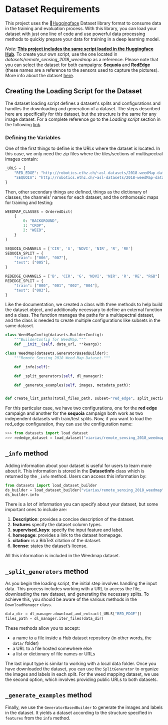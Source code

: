 # Dataset Requirements

This project uses the 🤗[Huggingface](https://huggingface.co/docs/datasets/index) Dataset library format to consume data in the training and evaluation process. With this library, you can load your dataset with just one line of code and use powerful data processing methods to quickly prepare your data for training in a deep learning model.

*Note:* [**This project includes the same script loaded in the Huggingface Hub**](https://huggingface.co/datasets/viarias/remote_sensing_2018_weedmap/tree/main). To create your own script, use the one located in *datasets/remote_sensing_2018_weedmap* as a reference. Please note that you can select the dataset for both campaigns: **Sequoia** and **RedEdge** (these names are a reference to the sensors used to capture the pictures). More info about the dataset [here](https://projects.asl.ethz.ch/datasets/doku.php?id=weedmap:remotesensing2018weedmap).


## Creating the Loading Script for the Dataset

The dataset loading script defines a dataset's splits and configurations and handles the downloading and generation of a dataset. The steps described here are specifically for this dataset, but the structure is the same for any image dataset. For a complete reference go to the *Loading script* section in the following [link](https://huggingface.co/docs/datasets/image_dataset).


### Defining the Variables


One of the first things to define is the URLs where the dataset is located. In this case, we only need the zip files where the tiles/sections of multispectral images contain:

```python
_URLS = {
    "RED_EDGE": "http://robotics.ethz.ch/~asl-datasets/2018-weedMap-dataset-release/Tiles/RedEdge.zip",
    "SEQUOIA": "http://robotics.ethz.ch/~asl-datasets/2018-weedMap-dataset-release/Tiles/Sequoia.zip",
}
```

Then, other secondary things are defined, things as the dictionary of classes, the channels' names for each dataset, and the orthomosaic maps for training and testing:

```python
WEEDMAP_CLASSES = OrderedDict(
    {
        0: "BACKGROUND",
        1: "CROP",
        2: "WEED",
    }
)

SEQUOIA_CHANNELS = ['CIR', 'G', 'NDVI', 'NIR', 'R', 'RE']
SEQUOIA_SPLIT = {
    "train": ["006", "007"],
    "test": ["005"],
}

REDEDGE_CHANNELS = ['B', 'CIR', 'G', 'NDVI', 'NIR', 'R', 'RE', "RGB"]
REDEDGE_SPLIT = {
    "train": ["000", "001", "002", "004"],
    "test": ["003"],
}
```

Like the documentation, we created a class with three methods to help build the dataset object, and additionally necessary to define an external function and a class. The function manages the paths for a multispectral dataset, and the class is needed to create multiple configurations like subsets in the same dataset.

```python
class WeedMapConfig(datasets.BuilderConfig):
    """BuilderConfig for WeedMap."""
    def __init__(self, data_url, **kwargs):

class WeedMap(datasets.GeneratorBasedBuilder):
    """Remote Sensing 2018 Weed Map Dataset."""

    def _info(self):

    def _split_generators(self, dl_manager):

    def _generate_examples(self, images, metadata_path):


def create_list_paths(total_files_path, subset="red_edge", split_section="train"):
```

For this particular case, we have two configurations, one for the **red edge** campaign and another for the **sequoia** campaign both work as two independent datasets with train/test splits. Now, if you want to load the red_edge configuration, they can use the configuration name:

```python
>>> from datasets import load_dataset
>>> rededge_dataset = load_dataset("viarias/remote_sensing_2018_weedmap", "red_edge", split="train")
```

## `_info` method

Adding information about your dataset is useful for users to learn more about it. This information is stored in the **DatasetInfo** class which is returned by the ```_info``` method. Users can access this information by:

```python
from datasets import load_dataset_builder
ds_builder = load_dataset_builder("viarias/remote_sensing_2018_weedmap")
ds_builder.info
```

There is a lot of information you can specify about your dataset, but some important ones to include are:

1. **Description**: provides a concise description of the dataset.
2. **features** specify the dataset column types. 
3. **supervised_keys**: specify the input feature and label.
4. **homepage**: provides a link to the dataset homepage.
5. **citation**: is a BibTeX citation of the dataset.
6. **license**: states the dataset’s license.

All this information is included in the Weedmap dataset.

## `_split_generators` method

As you begin the loading script, the initial step involves handling the input data. This process includes working with a URL to access the file, downloading the raw dataset, and generating the necessary splits. To achieve this, you should be aware of the various methods in the `DownloadManager` class. 

```python
data_dir = dl_manager.download_and_extract(_URLS["RED_EDGE"])
files_path = dl_manager.iter_files(data_dir)
```

These methods allow you to accept:

* a name to a file inside a Hub dataset repository (in other words, the `data/` folder)
* a URL to a file hosted somewhere else
* a list or dictionary of file names or URLs

The last input type is similar to working with a local data folder. Once you have downloaded the dataset, you can use the `SplitGenerator` to organize the images and labels in each split. For the weed mapping dataset, we use the second option, which involves providing public URLs to both datasets.

## `_generate_examples` method

Finally, we use the `GeneratorBasedBuilder` to generate the images and labels in the dataset. It yields a dataset according to the structure specified in `features` from the `info` method.
